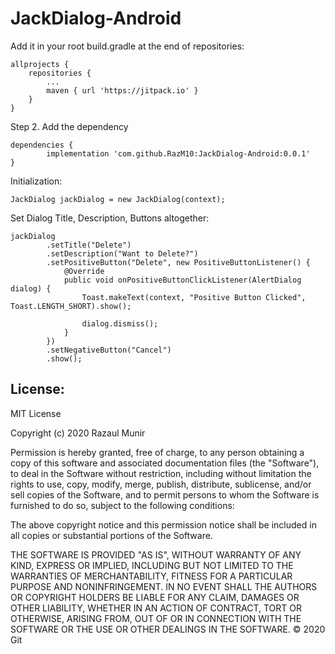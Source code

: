 # JackDialog-Android



Add it in your root build.gradle at the end of repositories:

	allprojects {
		repositories {
			...
			maven { url 'https://jitpack.io' }
		}
	}



Step 2. Add the dependency

	dependencies {
	        implementation 'com.github.RazM10:JackDialog-Android:0.0.1'
	}


Initialization:

	JackDialog jackDialog = new JackDialog(context);

Set Dialog Title, Description, Buttons altogether:

	jackDialog
            .setTitle("Delete")
            .setDescription("Want to Delete?")
            .setPositiveButton("Delete", new PositiveButtonListener() {
                @Override
                public void onPositiveButtonClickListener(AlertDialog dialog) {
                    Toast.makeText(context, "Positive Button Clicked", Toast.LENGTH_SHORT).show();
                              
                    dialog.dismiss();
                }
            })
            .setNegativeButton("Cancel")
            .show();



## License:

MIT License

Copyright (c) 2020 Razaul Munir

Permission is hereby granted, free of charge, to any person obtaining a copy
of this software and associated documentation files (the "Software"), to deal
in the Software without restriction, including without limitation the rights
to use, copy, modify, merge, publish, distribute, sublicense, and/or sell
copies of the Software, and to permit persons to whom the Software is
furnished to do so, subject to the following conditions:

The above copyright notice and this permission notice shall be included in all
copies or substantial portions of the Software.

THE SOFTWARE IS PROVIDED "AS IS", WITHOUT WARRANTY OF ANY KIND, EXPRESS OR
IMPLIED, INCLUDING BUT NOT LIMITED TO THE WARRANTIES OF MERCHANTABILITY,
FITNESS FOR A PARTICULAR PURPOSE AND NONINFRINGEMENT. IN NO EVENT SHALL THE
AUTHORS OR COPYRIGHT HOLDERS BE LIABLE FOR ANY CLAIM, DAMAGES OR OTHER
LIABILITY, WHETHER IN AN ACTION OF CONTRACT, TORT OR OTHERWISE, ARISING FROM,
OUT OF OR IN CONNECTION WITH THE SOFTWARE OR THE USE OR OTHER DEALINGS IN THE
SOFTWARE.
© 2020 Git
